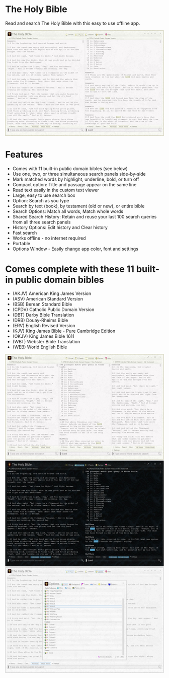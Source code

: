# The Holy Bible
Read and search The Holy Bible with this easy to use offline app.

<img src="theholybible-screenshot.jpg">

# Features
* Comes with 11 built-in public domain bibles (see below)
* Use one, two, or three simultaneous search panels side-by-side
* Mark matched words by highlight, underline, bold, or turn off
* Compact option: Title and passage appear on the same line
* Read text easily in the custom text viewer
* Large, easy to use search box
* Option: Search as you type
* Search by text (book), by testament (old or new), or entire bible
* Search Options: Match all words, Match whole words
* Shared Search History: Retain and reuse your last 100 search queries from all three search panels
* History Options: Edit history and Clear history
* Fast search
* Works offline - no internet required
* Portable
* Options Window - Easily change app color, font and settings

# Comes complete with these 11 built-in public domain bibles
* (AKJV) American King James Version
* (ASV) American Standard Version
* (BSB) Berean Standard Bible
* (CPDV) Catholic Public Domain Version
* (DBT) Darby Bible Translation
* (DRB) Douay-Rheims Bible
* (ERV) English Revised Version
* (KJV) King James Bible - Pure Cambridge Edition
* (OKJV) King James Bible 1611
* (WBT) Webster Bible Translation
* (WEB) World English Bible

<img src="theholybible-screenshot2.jpg">

<img src="theholybible-screenshot3.jpg">

<img src="theholybible-screenshot4.jpg">


